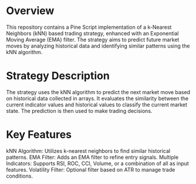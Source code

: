 # Overview

This repository contains a Pine Script implementation of a k-Nearest Neighbors (kNN) based trading strategy, enhanced with an Exponential Moving Average (EMA) filter. The strategy aims to predict future market moves by analyzing historical data and identifying similar patterns using the kNN algorithm.

# Strategy Description

The strategy uses the kNN algorithm to predict the next market move based on historical data collected in arrays. It evaluates the similarity between the current indicator values and historical values to classify the current market state. The prediction is then used to make trading decisions.

# Key Features

kNN Algorithm: Utilizes k-nearest neighbors to find similar historical patterns.
EMA Filter: Adds an EMA filter to refine entry signals.
Multiple Indicators: Supports RSI, ROC, CCI, Volume, or a combination of all as input features.
Volatility Filter: Optional filter based on ATR to manage trade conditions.
